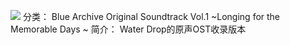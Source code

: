 ![](//static.kivo.wiki/images/music/cover/atrtnAlqd5BE8YgVEkoJI4lnhuZLfqJf.png)
分类： Blue Archive Original Soundtrack Vol.1 ~Longing for the Memorable Days ~
简介：
Water Drop的原声OST收录版本
